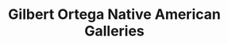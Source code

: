 ---
title: "Gilbert Ortega Native American Galleries"
url: /scottsdale/gilbert-ortega-native-american-galleries/
shop: Kunst
---